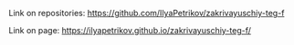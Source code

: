 Link on repositories: https://github.com/IlyaPetrikov/zakrivayuschiy-teg-f

Link on page: https://ilyapetrikov.github.io/zakrivayuschiy-teg-f/
